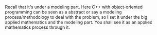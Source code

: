 Recall that it's under a modeling part. Here C++ with object-oriented programming can be seen as a abstract or say a modeling process/methodology to deal with the problem, so I set it under the big applied mathematics and the modeling part. You shall see it as an applied mathematics process through it.
